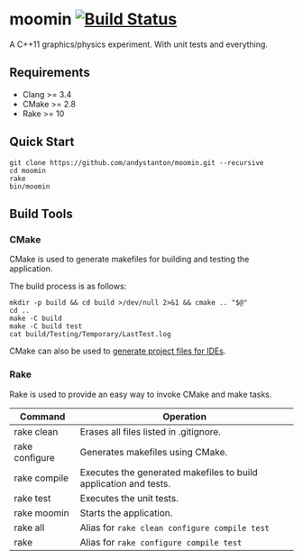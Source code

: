 # moomin [![Build Status](https://travis-ci.org/andystanton/moomin.svg?branch=master)](https://travis-ci.org/andystanton/moomin)

A C++11 graphics/physics experiment. With unit tests and everything.

## Requirements

- Clang >= 3.4
- CMake >= 2.8
- Rake >= 10

## Quick Start

```
git clone https://github.com/andystanton/moomin.git --recursive
cd moomin
rake
bin/moomin
```

## Build Tools

### CMake

CMake is used to generate makefiles for building and testing the application.

The build process is as follows:

```
mkdir -p build && cd build >/dev/null 2>&1 && cmake .. "$@"
cd ..
make -C build
make -C build test
cat build/Testing/Temporary/LastTest.log
```

CMake can also be used to [generate project files for IDEs](https://github.com/andystanton/moomin/wiki/Generating%20Xcode%20Project%20Files).


### Rake

Rake is used to provide an easy way to invoke CMake and make tasks.

| Command        | Operation                                                        |
| -------------- | ---------------------------------------------------------------- |
| rake clean     | Erases all files listed in .gitignore.                           |
| rake configure | Generates makefiles using CMake.                                 |
| rake compile   | Executes the generated makefiles to build application and tests. |
| rake test      | Executes the unit tests.                                         |
| rake moomin    | Starts the application.                                          |
| rake all       | Alias for ```rake clean configure compile test```                |
| rake           | Alias for ```rake configure compile test```                      |
